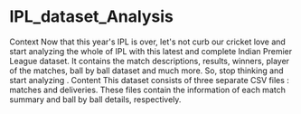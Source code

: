 # IPL_dataset_Analysis
Context Now that this year's IPL is over, let's not curb our cricket love and start analyzing the whole of IPL with this latest and complete Indian Premier League dataset. It contains the match descriptions, results, winners, player of the matches, ball by ball dataset and much more. So, stop thinking and start analyzing .  Content This dataset consists of three separate CSV files : matches and deliveries. These files contain the information of each match summary and ball by ball details, respectively.
